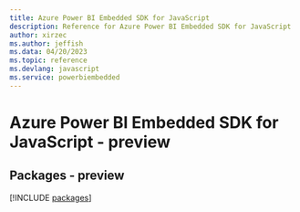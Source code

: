 ```yaml
---
title: Azure Power BI Embedded SDK for JavaScript
description: Reference for Azure Power BI Embedded SDK for JavaScript
author: xirzec
ms.author: jeffish
ms.data: 04/20/2023
ms.topic: reference
ms.devlang: javascript
ms.service: powerbiembedded
---
```

# Azure Power BI Embedded SDK for JavaScript - preview
## Packages - preview
[!INCLUDE [packages](power-bi-embedded-index.md)]